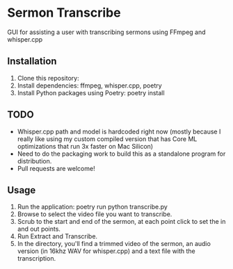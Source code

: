 # Sermon Transcribe

GUI for assisting a user with transcribing sermons using FFmpeg and whisper.cpp

## Installation

1. Clone this repository:
2. Install dependencies: ffmpeg, whisper.cpp, poetry
3. Install Python packages using Poetry: poetry install

## TODO

- Whisper.cpp path and model is hardcoded right now (mostly because I really like using my custom compiled version that has Core ML optimizations that run 3x faster on Mac Silicon)
- Need to do the packaging work to build this as a standalone program for distribution.
- Pull requests are welcome!

## Usage

1. Run the application: poetry run python transcribe.py
2. Browse to select the video file you want to transcribe.
3. Scrub to the start and end of the sermon, at each point click to set the in and out points.
4. Run Extract and Transcribe.
5. In the directory, you'll find a trimmed video of the sermon, an audio version (in 16khz WAV for whisper.cpp) and a text file with the transcription.
